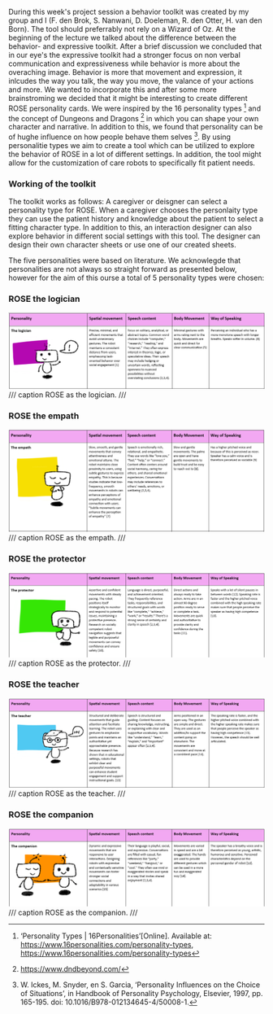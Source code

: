 During this week's project session a behavior toolkit was created by my group and I (F. den Brok, S. Nanwani, D. Doeleman, R. den Otter, H. van den Born). The tool should preferrably not rely on a Wizard of Oz. At the beginning of the lecture we talked about the difference between the behavior- and expressive toolkit. After a brief discussion we concluded that in our eye's the expressive toolkit had a stronger focus on non verbal communication and expressiveness while behavior is more about the overaching image. Behavior is more that movement and expression, it inlcudes the way you talk, the way you move, the valance of your actions and more. We wanted to incorporate this and after some more brainstroming we decided that it might be interesting to create different ROSE personality cards. We were inspired by the 16 personality types [^16] and the concept of Dungeons and Dragons [^17] in which you can shape your own character and narrative. In addition to this, we found that personality can be of hughe influence on how people behave them selves [^18]. By using personalitie types we aim to create a tool which can be utilized to explore the behavior of ROSE in a lot of different settings. In addition, the tool might allow for the customization of care robots to specifically fit patient needs.

### Working of the toolkit
The toolkit works as follows: A caregiver or deisgner can select a personality type for ROSE. When a caregiver chooses the personlaity type they can use the patient history and knowledge about the patient to select a fitting character type. In addition to this, an interaction designer can also explore behavior in different social settings with this tool. The designer can design their own character sheets or use one of our created sheets. 

The five personalities were based on literature. We acknowlegde that personalities are not always so straight forward as presented below, however for the aim of this ourse a total of 5 personality types were chosen:

### ROSE the logician

![ROSE as the logician](images/table_logician.png)
/// caption
ROSE as the logician.
/// 

### ROSE the empath

![ROSE as the empath](images/table_empath.png)
/// caption
ROSE as the empath.
/// 

### ROSE the protector

![ROSE as the protector](images/table_protector.png)
/// caption
ROSE as the protector.
/// 

### ROSE the teacher

![ROSE as the teacher](images/table_teacher.png)
/// caption
ROSE as the teacher.
/// 

### ROSE the companion

![ROSE as the companion](images/table_companion.png)
/// caption
ROSE as the companion.
/// 

[^1]: https://www.cogniron.org/final/RA3.php  "COGNIRON - The Cognitive Robot Comp
[^2]: Schwartz, H. A., Eichstaedt, J. C., Kern, M. L., Dziurzynski, L., Ramones, S. M., Agrawal, M., ... & Ungar, L. H. (2013). Personality, gender, and age in the language of social media: The open-vocabulary approach. PLOS ONE, 8(9), e73791. https://doi.org/10.1371/journal.pone.0073791
[^3]: Tausczik, Y. R., & Pennebaker, J. W. (2010). Personality and language use in self-narratives. Journal of Research in Personality, 44(4), 463–470. https://doi.org/10.1016/j.jrp.2010.05.003
[^4]: Yarkoni, T. (2010). Personality in 100,000 words: A large-scale analysis of personality and word use among bloggers. Journal of Research in Personality, 44(3), 363–373. https://doi.org/10.1016/j.jrp.2010.04.001
[^5]:  https://www.cogniron.org/final/RA3.php  "COGNIRON - The Cognitive Robot Companion"
[^6]: = S. Lee, J. Park, en D. Um, ‘Speech Characteristics as Indicators of Personality Traits’, Applied Sciences, vol. 11, nr. 18, p. 8776, sep. 2021, doi: 10.3390/app11188776.
[^7]: [1]: https://arxiv.org/abs/2209.00983  "The Effect of Robot Posture and Idle Motion on Spontaneous Emotional Contagion during Robot-Human Interactions"
[^8]: https://www.researchgate.net/publication/286516732_The_Effects_of_Hand_Gestures_on_Psychosocial_Perception_A_Preliminary_Study 
[^9]: A. Guidi, C. Gentili, E. P. Scilingo, en N. Vanello, ‘Analysis of speech features and personality traits’, Biomedical Signal Processing and Control, vol. 51, pp. 1-7, mei 2019, doi: 10.1016/j.bspc.2019.01.027.
[^10]: https://dl.acm.org/doi/full/10.1145/3495244  "Social Momentum: Design and Evaluation of a Framework for Socially Competent Robot Navigation | ACM Transactions on Human-Robot Interaction"
[^11]: https://ieeexplore.ieee.org/document/6630743
[^12]: S. Lee, J. Park, en D. Um, ‘Speech Characteristics as Indicators of Personality Traits’, Applied Sciences, vol. 11, nr. 18, p. 8776, sep. 2021, doi: 10.3390/app11188776.
[^13]: https://link.springer.com/article/10.1007/s10639-022-11132-2  "The dual role of humanoid robots in education: As didactic tools and social actors | Education and Information Technologies"
[^14]: https://link.springer.com/article/10.1007/s10639-024-12570-w
[^15]: https://dl.acm.org/doi/10.1145/3568294.3580075  "Designing Robotic Movement with Personality | Companion of the 2023 ACM/IEEE International Conference on Human-Robot Interaction"
[^16]: ‘Personality Types | 16Personalities’[Online]. Available at: https://www.16personalities.com/personality-types, https://www.16personalities.com/personality-types
[^17]: https://www.dndbeyond.com/
[^18]: W. Ickes, M. Snyder, en S. Garcia, ‘Personality Influences on the Choice of Situations’, in Handbook of Personality Psychology, Elsevier, 1997, pp. 165-195. doi: 10.1016/B978-012134645-4/50008-1.
